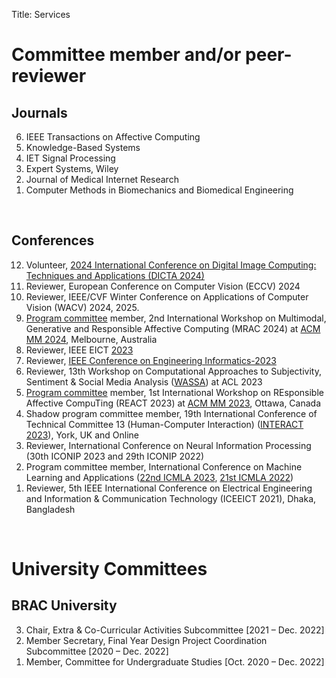 Title: Services

# Committee member and/or peer-reviewer
## Journals
<ol reversed>
    <li>IEEE Transactions on Affective Computing</li>
    <li>Knowledge-Based Systems</li>
    <li>IET Signal Processing</li>
    <li>Expert Systems, Wiley</li>
    <li>Journal of Medical Internet Research</li>
    <li>Computer Methods in Biomechanics and Biomedical Engineering</li>
</ol>

&nbsp;
## Conferences
<ol reversed>
    <li>Volunteer, <a href="https://dicta2024.dictaconference.org/">2024 International Conference on Digital Image Computing: Techniques and Applications (DICTA 2024)</a></li>
    <li>Reviewer, European Conference on Computer Vision (ECCV) 2024</li>
    <li>Reviewer, IEEE/CVF Winter Conference on Applications of Computer Vision (WACV) 2024, 2025.</li>
    <li><a href="https://react-ws.github.io/2024/">Program committee</a> member, 2nd International Workshop on Multimodal, Generative and Responsible Affective Computing (MRAC 2024) at <a href="https://2024.acmmm.org/">ACM MM 2024</a>, Melbourne, Australia</li>
    <li>Reviewer, IEEE EICT <a href="https://eict2023.kuet.ac.bd/">2023</a></li>
    <li>Reviewer, <a href="https://attend.ieee.org/engineering-informatics-2023/">IEEE Conference on Engineering Informatics-2023</a></li>
    <li>Reviewer, 13th Workshop on Computational Approaches to Subjectivity, Sentiment & Social Media Analysis (<a href="https://wassa-workshop.github.io/">WASSA</a>) at ACL 2023</li>
    <li><a href="https://react-ws.github.io/2023/">Program committee</a> member, 1st International Workshop on REsponsible Affective CompuTing (REACT 2023) at <a href="https://www.acmmm2023.org/">ACM MM 2023</a>, Ottawa, Canada</li>
    <li>Shadow program committee member, 19th International Conference of Technical Committee 13 (Human-Computer Interaction) (<a href="https://interact2023.org/">INTERACT 2023</a>), York, UK and Online</li>
    <li>Reviewer, International Conference on Neural Information Processing (30th ICONIP 2023 and 29th ICONIP 2022)</li>
    <li>Program committee member, International Conference on Machine Learning and Applications (<a href="https://www.icmla-conference.org/icmla23/pcm.html">22nd ICMLA 2023</a>, <a href="https://www.icmla-conference.org/icmla22/pcm.html">21st ICMLA 2022</a>)</li>
    <li>Reviewer, 5th IEEE International Conference on Electrical Engineering and Information & Communication Technology (ICEEICT 2021), Dhaka, Bangladesh</li>
</ol>

&nbsp;
# University Committees
## BRAC University
<ol reversed>
    <li>Chair, Extra &amp; Co-Curricular Activities Subcommittee [2021 &ndash; Dec. 2022]</li>
    <li>Member Secretary, Final Year Design Project Coordination Subcommittee [2020 &ndash; Dec. 2022]</li>
    <li>Member, Committee for Undergraduate Studies [Oct. 2020 &ndash; Dec. 2022]</li>
</ol>
